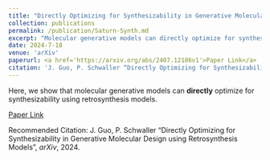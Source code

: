 ```yaml
---
title: "Directly Optimizing for Synthesizability in Generative Molecular Design using Retrosynthesis Models"
collection: publications
permalink: /publication/Saturn-Synth.md
excerpt: "Molecular generative models can directly optimize for synthesizability using retrosynthesis models."
date: 2024-7-18
venue: 'arXiv'
paperurl: <a href='https://arxiv.org/abs/2407.12186v1'>Paper Link</a>
citation: 'J. Guo, P. Schwaller “Directly Optimizing for Synthesizability in Generative Molecular Design using Retrosynthesis Models”, <i>arXiv</i>, 2024.'
---
```

Here, we show that molecular generative models can **directly** optimize for synthesizability using retrosynthesis models.

[Paper Link](https://arxiv.org/abs/2407.12186v1)

Recommended Citation: J. Guo, P. Schwaller “Directly Optimizing for Synthesizability in Generative Molecular Design using Retrosynthesis Models”, <i>arXiv</i>, 2024.
